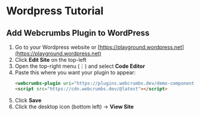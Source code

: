# Wordpress Tutorial

## Add Webcrumbs Plugin to WordPress

1. Go to your Wordpress website or [https://playground.wordpress.net](https://playground.wordpress.net)
2. Click **Edit Site** on the top-left  
3. Open the top-right menu (⋮) and select **Code Editor**  
4. Paste this where you want your plugin to appear:
   ```html
   <webcrumbs-plugin uri="https://plugins.webcrumbs.dev/demo-component/"></webcrumbs-plugin>
   <script src="https://cdn.webcrumbs.dev/@latest"></script>
   ```
5. Click **Save**
6. Click the desktop icon (bottom left) → **View Site**
